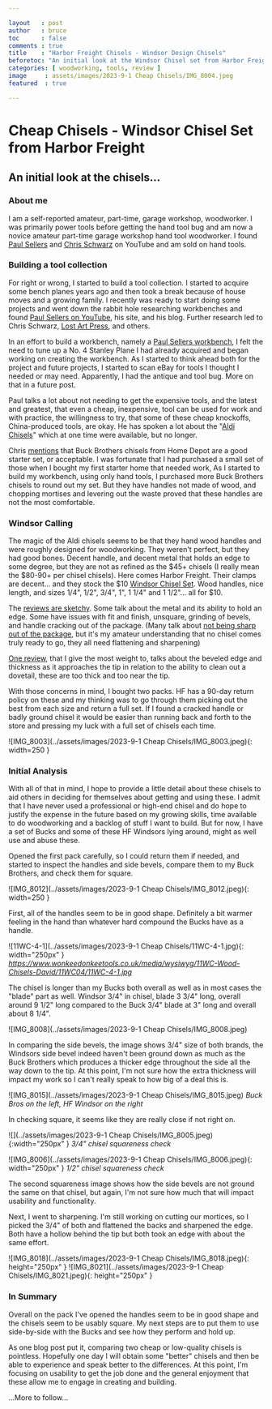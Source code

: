 ```yaml
---

layout   : post
author   : bruce
toc      : false
comments : true
title    : "Harbor Freight Chisels - Windsor Design Chisels"
beforetoc: "An initial look at the Windsor Chisel set from Harbor Freight Tools"
categories: [ woodworking, tools, review ]
image     : assets/images/2023-9-1 Cheap Chisels/IMG_8004.jpeg
featured  : true

---
```


# Cheap Chisels - Windsor Chisel Set from Harbor Freight

## An initial look at the chisels...

### About me

I am a self-reported amateur, part-time, garage workshop, woodworker. I was primarily power tools before getting the hand tool bug and am now a novice amateur part-time garage workshop hand tool woodworker. I found [Paul Sellers](https://paulsellers.com/) and [Chris Schwarz](https://christophermschwarz.com/) on YouTube and am sold on hand tools.

### Building a tool collection

For right or wrong, I started to build a tool collection. I started to acquire some bench planes years ago and then took a break because of house moves and a growing family. I recently was ready to start doing some projects and went down the rabbit hole researching workbenches and found [Paul Sellers on YouTube](https://www.youtube.com/channel/UCc3EpWncNq5QL0QhwUNQb7w), his site, and his blog. Further research led to Chris Schwarz, [Lost Art Press](https://www.youtube.com/user/lostartpress), and others.

In an effort to build a workbench, namely a [Paul Sellers workbench](https://www.youtube.com/watch?v=ru2ZiNs_Wek), I felt the need to tune up a No. 4 Stanley Plane I had already acquired and began working on creating the workbench. As I started to think ahead both for the project and future projects, I started to scan eBay for tools I thought I needed or may need. Apparently, I had the antique and tool bug. More on that in a future post.

Paul talks a lot about not needing to get the expensive tools, and the latest and greatest, that even a cheap, inexpensive, tool can be used for work and with practice, the willingness to try, that some of these cheap knockoffs, China-produced tools, are okay. He has spoken a lot about the "[Aldi Chisels](https://paulsellers.com/2015/06/aldi-chisels-in-usa-stores/)" which at one time were available, but no longer.

Chris [mentions](https://www.popularwoodworking.com/editors-blog/2018-anarchists-gift-guide-day-8-buck-bros-chisels/) that Buck Brothers chisels from Home Depot are a good starter set, or acceptable. I was fortunate that I had purchased a small set of those when I bought my first starter home that needed work, As I started to build my workbench, using only hand tools, I purchased more Buck Brothers chisels to round out my set. But they have handles not made of wood, and chopping mortises and levering out the waste proved that these handles are not the most comfortable.

### Windsor Calling

The magic of the Aldi chisels seems to be that they hand wood handles and were roughly designed for woodworking. They weren't perfect, but they had good bones. Decent handle, and decent metal that holds an edge to some degree, but they are not as refined as the \$45+ chisels (I really mean the \$80-90+ per chisel chisels). Here comes Harbor Freight. Their clamps are decent... and they stock the \$10 [Windsor Chisel Set](https://www.harborfreight.com/brands/windsor-design/wood-chisel-set-6-piece-56364.html). Wood handles, nice length, and sizes 1/4", 1/2", 3/4", 1", 1 1/4" and 1 1/2"... all for $10. 

The [reviews are sketchy](https://www.sawmillcreek.org/showthread.php?255878-A-look-at-Harbor-Frieght-Wood-Chisels). Some talk about the metal and its ability to hold an edge. Some have issues with fit and finish, unsquare, grinding of bevels, and handle cracking out of the package. (Many talk about [not being sharp out of the package](https://www.lumberjocks.com/threads/luckily-you-dont-always-get-what-you-pay-for.323418/), but it's my amateur understanding that no chisel comes truly ready to go, they all need flattening and sharpening)

[One review](https://www.reddit.com/r/woodworking/comments/388259/can_harbor_freight_chisels_ever_be_good_chisels/), that I give the most weight to, talks about the beveled edge and thickness as it approaches the tip in relation to the ability to clean out a dovetail, these are too thick and too near the tip.

With those concerns in mind, I bought two packs. HF has a 90-day return policy on these and my thinking was to go through them picking out the best from each size and return a full set. If I found a cracked handle or badly ground chisel it would be easier than running back and forth to the store and pressing my luck with a full set of chisels each time.

![IMG_8003](../assets/images/2023-9-1 Cheap Chisels/IMG_8003.jpeg){: width=250 }

### Initial Analysis

With all of that in mind, I hope to provide a little detail about these chisels to aid others in deciding for themselves about getting and using these. I admit that I have never used a professional or high-end chisel and do hope to justify the expense in the future based on my growing skills, time available to do woodworking and a backlog of stuff I want to build. But for now, I have a set of Bucks and some of these HF Windsors lying around, might as well use and abuse these.

Opened the first pack carefully, so I could return them if needed, and started to inspect the handles and side bevels, compare them to my Buck Brothers, and check them for square.

![IMG_8012](../assets/images/2023-9-1 Cheap Chisels/IMG_8012.jpeg){: width=250 }

First, all of the handles seem to be in good shape. Definitely a bit warmer feeling in the hand than whatever hard compound the Bucks have as a handle.

![11WC-4-1](../assets/images/2023-9-1 Cheap Chisels/11WC-4-1.jpg){: width="250px" }
_https://www.wonkeedonkeetools.co.uk/media/wysiwyg/11WC-Wood-Chisels-David/11WC04/11WC-4-1.jpg_

The chisel is longer than my Bucks both overall as well as in most cases the "blade" part as well. Windsor 3/4" in chisel, blade 3 3/4" long, overall around 9 1/2" long compared to the Buck 3/4" blade at 3" long and overall about 8 1/4".

![IMG_8008](../assets/images/2023-9-1 Cheap Chisels/IMG_8008.jpeg)

In comparing the side bevels, the image shows 3/4" size of both brands, the Windsors side bevel indeed haven't been ground down as much as the Buck Brothers which produces a thicker edge throughout the side all the way down to the tip. At this point, I'm not sure how the extra thickness will impact my work so I can't really speak to how big of a deal this is.

![IMG_8015](../assets/images/2023-9-1 Cheap Chisels/IMG_8015.jpeg)
_Buck Bros on the left, HF Windsor on the right_

In checking square, it seems like they are really close if not right on.

![](../assets/images/2023-9-1 Cheap Chisels/IMG_8005.jpeg){:width="250px" }
_3/4" chisel squareness check_

![IMG_8006](../assets/images/2023-9-1 Cheap Chisels/IMG_8006.jpeg){: width="250px" }
_1/2" chisel squareness check_

The second squareness image shows how the side bevels are not ground the same on that chisel, but again, I'm not sure how much that will impact usability and functionality.

Next, I went to sharpening. I'm still working on cutting our mortices, so I picked the 3/4" of both and flattened the backs and sharpened the edge. Both have a hollow behind the tip but both took an edge with about the same effort.

![IMG_8018](../assets/images/2023-9-1 Cheap Chisels/IMG_8018.jpeg){: height="250px" }  ![IMG_8021](../assets/images/2023-9-1 Cheap Chisels/IMG_8021.jpeg){: height="250px" }

### In Summary

Overall on the pack I've opened the handles seem to be in good shape and the chisels seem to be usably square. My next steps are to put them to use side-by-side with the Bucks and see how they perform and hold up.

As one blog post put it, comparing two cheap or low-quality chisels is pointless. Hopefully one day I will obtain some "better" chisels and then be able to experience and speak better to the differences. At this point, I'm focusing on usability to get the job done and the general enjoyment that these allow me to engage in creating and building.

...More to follow...
